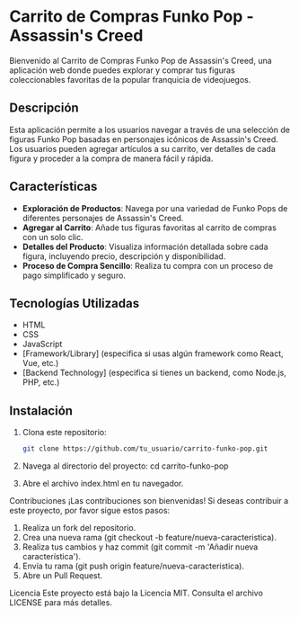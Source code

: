 # Carrito de Compras Funko Pop - Assassin's Creed

Bienvenido al Carrito de Compras Funko Pop de Assassin's Creed, una aplicación web donde puedes explorar y comprar tus figuras coleccionables favoritas de la popular franquicia de videojuegos.

## Descripción

Esta aplicación permite a los usuarios navegar a través de una selección de figuras Funko Pop basadas en personajes icónicos de Assassin's Creed. 
Los usuarios pueden agregar artículos a su carrito, ver detalles de cada figura y proceder a la compra de manera fácil y rápida.

## Características

- **Exploración de Productos**: Navega por una variedad de Funko Pops de diferentes personajes de Assassin's Creed.
- **Agregar al Carrito**: Añade tus figuras favoritas al carrito de compras con un solo clic.
- **Detalles del Producto**: Visualiza información detallada sobre cada figura, incluyendo precio, descripción y disponibilidad.
- **Proceso de Compra Sencillo**: Realiza tu compra con un proceso de pago simplificado y seguro.

## Tecnologías Utilizadas

- HTML
- CSS
- JavaScript
- [Framework/Library] (especifica si usas algún framework como React, Vue, etc.)
- [Backend Technology] (especifica si tienes un backend, como Node.js, PHP, etc.)

## Instalación

1. Clona este repositorio:
   ```bash
   git clone https://github.com/tu_usuario/carrito-funko-pop.git
   
2. Navega al directorio del proyecto:
cd carrito-funko-pop

3. Abre el archivo index.html en tu navegador.

Contribuciones
¡Las contribuciones son bienvenidas! Si deseas contribuir a este proyecto, por favor sigue estos pasos:

1. Realiza un fork del repositorio.
2. Crea una nueva rama (git checkout -b feature/nueva-caracteristica).
3. Realiza tus cambios y haz commit (git commit -m 'Añadir nueva característica').
4. Envía tu rama (git push origin feature/nueva-caracteristica).
5. Abre un Pull Request.

Licencia
Este proyecto está bajo la Licencia MIT. Consulta el archivo LICENSE para más detalles.
